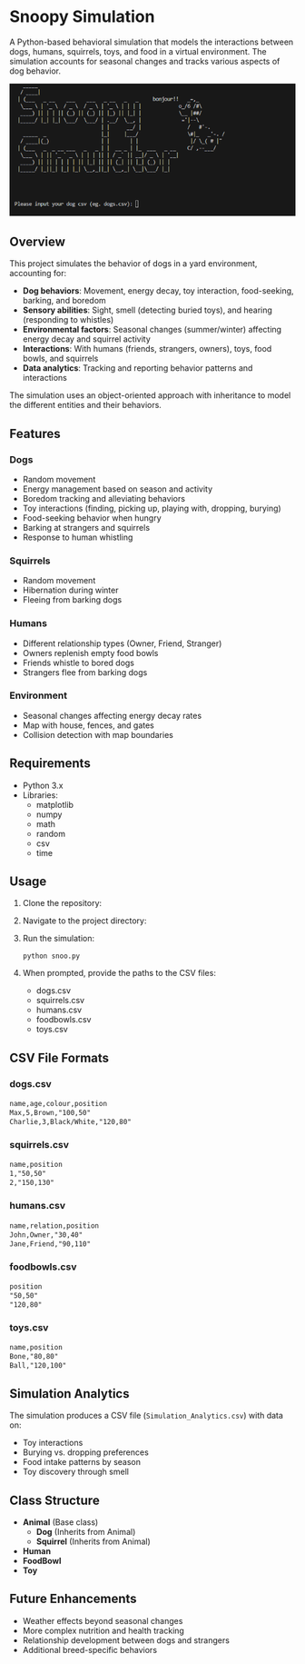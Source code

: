 # Snoopy Simulation

A Python-based behavioral simulation that models the interactions between dogs, humans, squirrels, toys, and food in a virtual environment. The simulation accounts for seasonal changes and tracks various aspects of dog behavior.

![alt text](assets/image.png)

## Overview

This project simulates the behavior of dogs in a yard environment, accounting for:

- **Dog behaviors**: Movement, energy decay, toy interaction, food-seeking, barking, and boredom
- **Sensory abilities**: Sight, smell (detecting buried toys), and hearing (responding to whistles)
- **Environmental factors**: Seasonal changes (summer/winter) affecting energy decay and squirrel activity
- **Interactions**: With humans (friends, strangers, owners), toys, food bowls, and squirrels
- **Data analytics**: Tracking and reporting behavior patterns and interactions

The simulation uses an object-oriented approach with inheritance to model the different entities and their behaviors.

## Features

### Dogs
- Random movement
- Energy management based on season and activity
- Boredom tracking and alleviating behaviors
- Toy interactions (finding, picking up, playing with, dropping, burying)
- Food-seeking behavior when hungry
- Barking at strangers and squirrels
- Response to human whistling

### Squirrels
- Random movement
- Hibernation during winter
- Fleeing from barking dogs

### Humans
- Different relationship types (Owner, Friend, Stranger)
- Owners replenish empty food bowls
- Friends whistle to bored dogs
- Strangers flee from barking dogs

### Environment
- Seasonal changes affecting energy decay rates
- Map with house, fences, and gates
- Collision detection with map boundaries

## Requirements

- Python 3.x
- Libraries:
  - matplotlib
  - numpy
  - math
  - random
  - csv
  - time

## Usage

1. Clone the repository:


2. Navigate to the project directory:


3. Run the simulation:
   ```
   python snoo.py
   ```

4. When prompted, provide the paths to the CSV files:
   - dogs.csv
   - squirrels.csv
   - humans.csv
   - foodbowls.csv
   - toys.csv

## CSV File Formats

### dogs.csv
```
name,age,colour,position
Max,5,Brown,"100,50"
Charlie,3,Black/White,"120,80"
```

### squirrels.csv
```
name,position
1,"50,50"
2,"150,130"
```

### humans.csv
```
name,relation,position
John,Owner,"30,40"
Jane,Friend,"90,110"
```

### foodbowls.csv
```
position
"50,50"
"120,80"
```

### toys.csv
```
name,position
Bone,"80,80"
Ball,"120,100"
```

## Simulation Analytics

The simulation produces a CSV file (`Simulation_Analytics.csv`) with data on:
- Toy interactions
- Burying vs. dropping preferences
- Food intake patterns by season
- Toy discovery through smell

## Class Structure

- **Animal** (Base class)
  - **Dog** (Inherits from Animal)
  - **Squirrel** (Inherits from Animal)
- **Human**
- **FoodBowl**
- **Toy**

## Future Enhancements

- Weather effects beyond seasonal changes
- More complex nutrition and health tracking
- Relationship development between dogs and strangers
- Additional breed-specific behaviors
